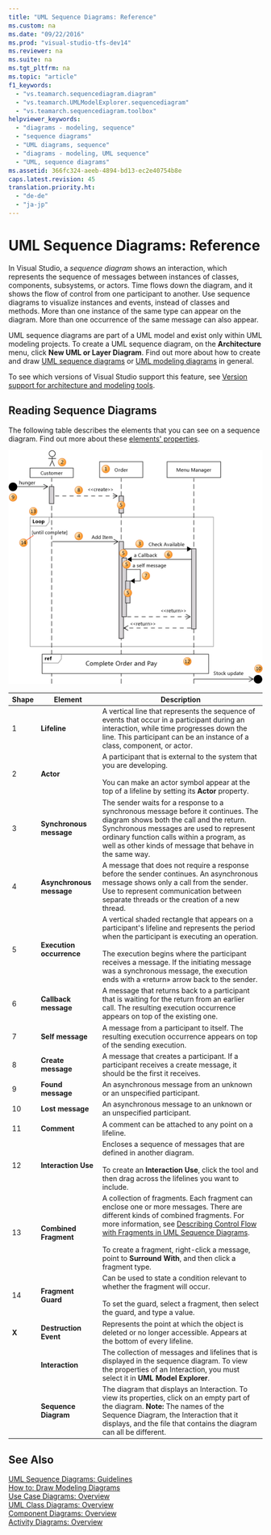 ```yaml
---
title: "UML Sequence Diagrams: Reference"
ms.custom: na
ms.date: "09/22/2016"
ms.prod: "visual-studio-tfs-dev14"
ms.reviewer: na
ms.suite: na
ms.tgt_pltfrm: na
ms.topic: "article"
f1_keywords: 
  - "vs.teamarch.sequencediagram.diagram"
  - "vs.teamarch.UMLModelExplorer.sequencediagram"
  - "vs.teamarch.sequencediagram.toolbox"
helpviewer_keywords: 
  - "diagrams - modeling, sequence"
  - "sequence diagrams"
  - "UML diagrams, sequence"
  - "diagrams - modeling, UML sequence"
  - "UML, sequence diagrams"
ms.assetid: 366fc324-aeeb-4894-bd13-ec2e40754b8e
caps.latest.revision: 45
translation.priority.ht: 
  - "de-de"
  - "ja-jp"
---
```

# UML Sequence Diagrams: Reference
In Visual Studio, a *sequence diagram* shows an interaction, which represents the sequence of messages between instances of classes, components, subsystems, or actors. Time flows down the diagram, and it shows the flow of control from one participant to another. Use sequence diagrams to visualize instances and events, instead of classes and methods. More than one instance of the same type can appear on the diagram. More than one occurrence of the same message can also appear.  
  
 UML sequence diagrams are part of a UML model and exist only within UML modeling projects. To create a UML sequence diagram, on the **Architecture** menu, click **New UML or Layer Diagram**. Find out more about how to create and draw [UML sequence diagrams](../vs140/uml-sequence-diagrams--guidelines.md) or [UML modeling diagrams](../vs140/edit-uml-models-and-diagrams.md) in general.  
  
 To see which versions of Visual Studio support this feature, see [Version support for architecture and modeling tools](../vs140/what-s-new-for-design-in-visual-studio.md#VersionSupport).  
  
## Reading Sequence Diagrams  
 The following table describes the elements that you can see on a sequence diagram. Find out more about these [elements' properties](../vs140/properties-of-elements-on-uml-sequence-diagrams.md).  
  
 ![Parts of a sequence diagram](../vs140/media/uml_sequence.png "UML_Sequence")  
  
|**Shape**|**Element**|**Description**|  
|---------------|-----------------|---------------------|  
|1|**Lifeline**|A vertical line that represents the sequence of events that occur in a participant during an interaction, while time progresses down the line. This participant can be an instance of a class, component, or actor.|  
|2|**Actor**|A participant that is external to the system that you are developing.<br /><br /> You can make an actor symbol appear at the top of a lifeline by setting its **Actor** property.|  
|3|**Synchronous message**|The sender waits for a response to a synchronous message before it continues. The diagram shows both the call and the return. Synchronous messages are used to represent ordinary function calls within a program, as well as other kinds of message that behave in the same way.|  
|4|**Asynchronous message**|A message that does not require a response before the sender continues. An asynchronous message shows only a call from the sender. Use to represent communication between separate threads or the creation of a new thread.|  
|5|**Execution occurrence**|A vertical shaded rectangle that appears on a participant's lifeline and represents the period when the participant is executing an operation.<br /><br /> The execution begins where the participant receives a message. If the initiating message was a synchronous message, the execution ends with a «return» arrow back to the sender.|  
|6|**Callback message**|A message that returns back to a participant that is waiting for the return from an earlier call. The resulting execution occurrence appears on top of the existing one.|  
|7|**Self message**|A message from a participant to itself. The resulting execution occurrence appears on top of the sending execution.|  
|8|**Create message**|A message that creates a participant. If a participant receives a create message, it should be the first it receives.|  
|9|**Found message**|An asynchronous message from an unknown or an unspecified participant.|  
|10|**Lost message**|An asynchronous message to an unknown or an unspecified participant.|  
|11|**Comment**|A comment can be attached to any point on a lifeline.|  
|12|**Interaction Use**|Encloses a sequence of messages that are defined in another diagram.<br /><br /> To create an **Interaction Use**, click the tool and then drag across the lifelines you want to include.|  
|13|**Combined Fragment**|A collection of fragments. Each fragment can enclose one or more messages. There are different kinds of combined fragments. For more information, see [Describing Control Flow with Fragments in UML Sequence Diagrams](../vs140/describe-control-flow-with-fragments-on-uml-sequence-diagrams.md).<br /><br /> To create a fragment, right-click a message, point to **Surround With**, and then click a fragment type.|  
|14|**Fragment Guard**|Can be used to state a condition relevant to whether the fragment will occur.<br /><br /> To set the guard, select a fragment, then select the guard, and type a value.|  
|**X**|**Destruction Event**|Represents the point at which the object is deleted or no longer accessible. Appears at the bottom of every lifeline.|  
||**Interaction**|The collection of messages and lifelines that is displayed in the sequence diagram. To view the properties of an Interaction, you must select it in **UML Model Explorer**.|  
||**Sequence Diagram**|The diagram that displays an Interaction. To view its properties, click on an empty part of the diagram. **Note:**  The names of the Sequence Diagram, the Interaction that it displays, and the file that contains the diagram can all be different.|  
  
## See Also  
 [UML Sequence Diagrams: Guidelines](../vs140/uml-sequence-diagrams--guidelines.md)   
 [How to: Draw Modeling Diagrams](../vs140/edit-uml-models-and-diagrams.md)   
 [Use Case Diagrams: Overview](../vs140/uml-use-case-diagrams--reference.md)   
 [UML Class Diagrams: Overview](../vs140/uml-class-diagrams--reference.md)   
 [Component Diagrams: Overview](../vs140/uml-component-diagrams--reference.md)   
 [Activity Diagrams: Overview](../vs140/uml-component-diagrams--reference.md)
